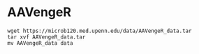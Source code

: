 # AAVengeR

```
wget https://microb120.med.upenn.edu/data/AAVengeR_data.tar
tar xvf AAVengeR_data.tar
mv AAVengeR_data data
```
